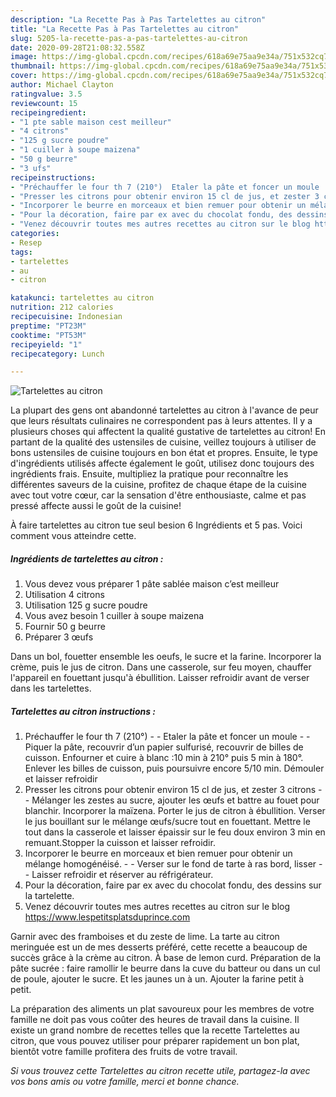 ```yaml
---
description: "La Recette Pas à Pas Tartelettes au citron"
title: "La Recette Pas à Pas Tartelettes au citron"
slug: 5205-la-recette-pas-a-pas-tartelettes-au-citron
date: 2020-09-28T21:08:32.558Z
image: https://img-global.cpcdn.com/recipes/618a69e75aa9e34a/751x532cq70/tartelettes-au-citron-photo-principale-de-la-recette.jpg
thumbnail: https://img-global.cpcdn.com/recipes/618a69e75aa9e34a/751x532cq70/tartelettes-au-citron-photo-principale-de-la-recette.jpg
cover: https://img-global.cpcdn.com/recipes/618a69e75aa9e34a/751x532cq70/tartelettes-au-citron-photo-principale-de-la-recette.jpg
author: Michael Clayton
ratingvalue: 3.5
reviewcount: 15
recipeingredient:
- "1 pte sable maison cest meilleur"
- "4 citrons"
- "125 g sucre poudre"
- "1 cuiller à soupe maizena"
- "50 g beurre"
- "3 ufs"
recipeinstructions:
- "Préchauffer le four th 7 (210°)  Etaler la pâte et foncer un moule  Piquer la pâte, recouvrir d’un papier sulfurisé, recouvrir de billes de cuisson. Enfourner et cuire à blanc :10 min à 210° puis 5 min à 180°. Enlever les billes de cuisson, puis poursuivre encore 5/10 min. Démouler et laisser refroidir"
- "Presser les citrons pour obtenir environ 15 cl de jus, et zester 3 citrons  Mélanger les zestes au sucre, ajouter les œufs et battre au fouet pour blanchir. Incorporer la maïzena. Porter le jus de citron à ébullition. Verser le jus bouillant sur le mélange œufs/sucre tout en fouettant. Mettre le tout dans la casserole et laisser épaissir sur le feu doux environ 3 min en remuant.Stopper la cuisson et laisser refroidir."
- "Incorporer le beurre en morceaux et bien remuer pour obtenir un mélange homogénéisé.  Verser sur le fond de tarte à ras bord, lisser  Laisser refroidir et réserver au réfrigérateur."
- "Pour la décoration, faire par ex avec du chocolat fondu, des dessins sur la tartelette."
- "Venez découvrir toutes mes autres recettes au citron sur le blog https://www.lespetitsplatsduprince.com"
categories:
- Resep
tags:
- tartelettes
- au
- citron

katakunci: tartelettes au citron 
nutrition: 212 calories
recipecuisine: Indonesian
preptime: "PT23M"
cooktime: "PT53M"
recipeyield: "1"
recipecategory: Lunch

---
```



![Tartelettes au citron](https://img-global.cpcdn.com/recipes/618a69e75aa9e34a/751x532cq70/tartelettes-au-citron-photo-principale-de-la-recette.jpg)

La plupart des gens ont abandonné tartelettes au citron à l'avance de peur que leurs résultats culinaires ne correspondent pas à leurs attentes. Il y a plusieurs choses qui affectent la qualité gustative de tartelettes au citron! En partant de la qualité des ustensiles de cuisine, veillez toujours à utiliser de bons ustensiles de cuisine toujours en bon état et propres. Ensuite, le type d'ingrédients utilisés affecte également le goût, utilisez donc toujours des ingrédients frais. Ensuite, multipliez la pratique pour reconnaître les différentes saveurs de la cuisine, profitez de chaque étape de la cuisine avec tout votre cœur, car la sensation d'être enthousiaste, calme et pas pressé affecte aussi le goût de la cuisine!

<!--inarticleads1-->

À faire tartelettes au citron tue seul besion 6 Ingrédients et 5 pas. Voici comment vous atteindre cette.

##### Ingrédients de tartelettes au citron :

1. Vous devez vous préparer 1 pâte sablée maison c’est meilleur
1. Utilisation 4 citrons
1. Utilisation 125 g sucre poudre
1. Vous avez besoin 1 cuiller à soupe maizena
1. Fournir 50 g beurre
1. Préparer 3 œufs


Dans un bol, fouetter ensemble les oeufs, le sucre et la farine. Incorporer la crème, puis le jus de citron. Dans une casserole, sur feu moyen, chauffer l&#39;appareil en fouettant jusqu&#39;à ébullition. Laisser refroidir avant de verser dans les tartelettes. 

<!--inarticleads2-->

##### Tartelettes au citron instructions :

1. Préchauffer le four th 7 (210°) -  - Etaler la pâte et foncer un moule -  - Piquer la pâte, recouvrir d’un papier sulfurisé, recouvrir de billes de cuisson. Enfourner et cuire à blanc :10 min à 210° puis 5 min à 180°. Enlever les billes de cuisson, puis poursuivre encore 5/10 min. Démouler et laisser refroidir
1. Presser les citrons pour obtenir environ 15 cl de jus, et zester 3 citrons -  - Mélanger les zestes au sucre, ajouter les œufs et battre au fouet pour blanchir. Incorporer la maïzena. Porter le jus de citron à ébullition. Verser le jus bouillant sur le mélange œufs/sucre tout en fouettant. Mettre le tout dans la casserole et laisser épaissir sur le feu doux environ 3 min en remuant.Stopper la cuisson et laisser refroidir.
1. Incorporer le beurre en morceaux et bien remuer pour obtenir un mélange homogénéisé. -  - Verser sur le fond de tarte à ras bord, lisser -  - Laisser refroidir et réserver au réfrigérateur.
1. Pour la décoration, faire par ex avec du chocolat fondu, des dessins sur la tartelette.
1. Venez découvrir toutes mes autres recettes au citron sur le blog https://www.lespetitsplatsduprince.com


Garnir avec des framboises et du zeste de lime. La tarte au citron meringuée est un de mes desserts préféré, cette recette a beaucoup de succès grâce à la crème au citron. À base de lemon curd. Préparation de la pâte sucrée : faire ramollir le beurre dans la cuve du batteur ou dans un cul de poule, ajouter le sucre. Et les jaunes un à un. Ajouter la farine petit à petit. 

<!--inarticleads1-->

<p>
La préparation des aliments un plat savoureux pour les membres de votre famille ne doit pas vous coûter des heures de travail dans la cuisine. Il existe un grand nombre de recettes telles que la recette Tartelettes au citron, que vous pouvez utiliser pour préparer rapidement un bon plat, bientôt votre famille profitera des fruits de votre travail.
</p>

<p>
<i>Si vous trouvez cette Tartelettes au citron recette utile, partagez-la avec vos bons amis ou votre famille, merci et bonne chance.</i>
</p>
